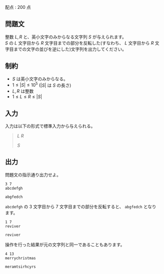 配点 : $200$ 点

## 問題文

整数 $L,R$ と、英小文字のみからなる文字列 $S$ が与えられます。<br>
$S$ の $L$ 文字目から $R$ 文字目までの部分を反転した(すなわち、 $L$ 文字目から $R$ 文字目までの文字の並びを逆にした)文字列を出力してください。  

## 制約

- $S$ は英小文字のみからなる。
- $1 \le |S| \le 10^5$ ($|S|$ は $S$ の長さ)
- $L,R$ は整数
- $1 \le L \le R \le |S|$

## 入力

入力は以下の形式で標準入力から与えられる。

> $L$ $R$
> 
> $S$

## 出力

問題文の指示通り出力せよ。

```input1
3 7
abcdefgh
```

```output1
abgfedch
```

`abcdefgh` の $3$ 文字目から $7$ 文字目までの部分を反転すると、 `abgfedch` となります。

```input2
1 7
reviver
```

```output2
reviver
```

操作を行った結果が元の文字列と同一であることもあります。

```input3
4 13
merrychristmas
```

```output3
meramtsirhcyrs
```